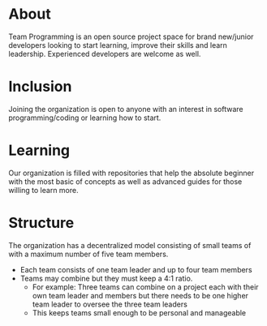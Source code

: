 # About
Team Programming is an open source project space for brand new/junior developers looking to start learning, improve their skills and learn leadership.  Experienced developers are welcome as well.

# Inclusion
Joining the organization is open to anyone with an interest in software programming/coding or learning how to start.  

# Learning
Our organization is filled with repositories that help the absolute beginner with the most basic of concepts as well as advanced guides for those willing to learn more.

# Structure
The organization has a decentralized model consisting of small teams of with a maximum number of five team members.  
- Each team consists of one team leader and up to four team members
- Teams may combine but they must keep a 4:1 ratio.
    - For example: Three teams can combine on a project each with their own team leader and members but there needs to be one higher team leader to oversee the three team leaders
    - This keeps teams small enough to be personal and manageable
